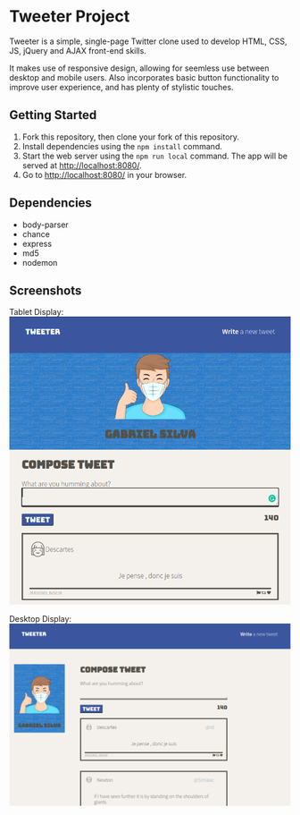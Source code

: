 # Tweeter Project

Tweeter is a simple, single-page Twitter clone used to develop HTML, CSS, JS, jQuery and AJAX front-end skills.

It makes use of responsive design, allowing for seemless use between desktop and mobile users. Also incorporates basic button functionality to improve user experience, and has plenty of stylistic touches. 

## Getting Started

1. Fork this repository, then clone your fork of this repository.
2. Install dependencies using the `npm install` command.
3. Start the web server using the `npm run local` command. The app will be served at <http://localhost:8080/>.
4. Go to <http://localhost:8080/> in your browser.

## Dependencies

- body-parser
- chance
- express
- md5
- nodemon

## Screenshots

Tablet Display:
!["Screenshot showing tablet display"](https://github.com/Jgabriel88/tweeter/blob/master/docs/tablet.png?raw=true)

Desktop Display:
!["Screenshot showing desktop display"](https://github.com/Jgabriel88/tweeter/blob/master/docs/desktop.png?raw=true)